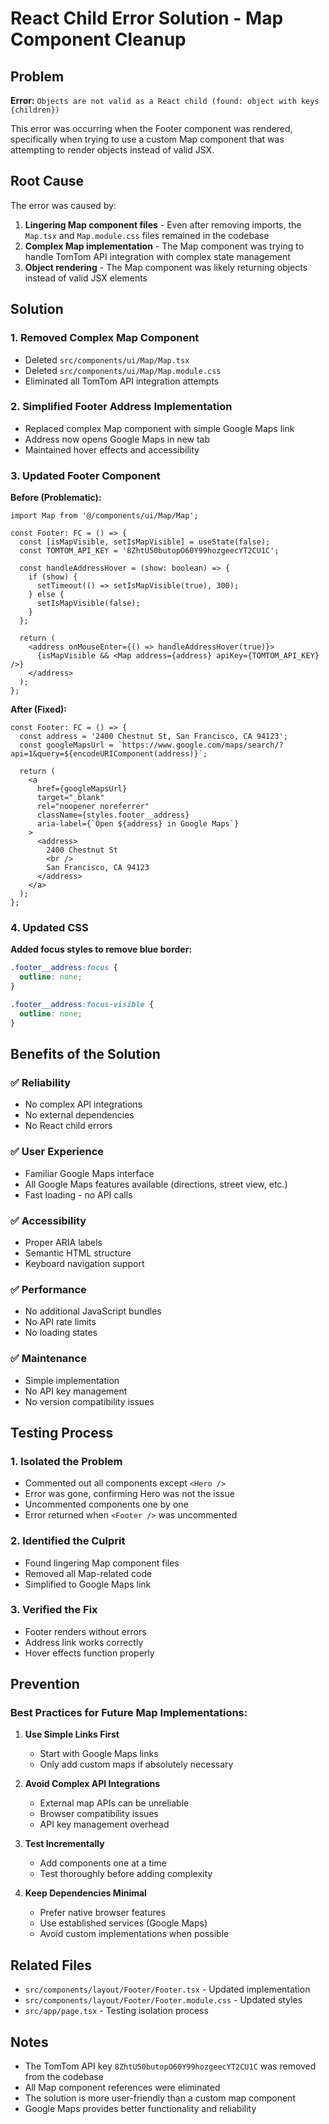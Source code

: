 # React Child Error Solution - Map Component Cleanup

## Problem

**Error:** `Objects are not valid as a React child (found: object with keys {children})`

This error was occurring when the Footer component was rendered, specifically when trying to use a custom Map component that was attempting to render objects instead of valid JSX.

## Root Cause

The error was caused by:

1. **Lingering Map component files** - Even after removing imports, the `Map.tsx` and `Map.module.css` files remained in the codebase
2. **Complex Map implementation** - The Map component was trying to handle TomTom API integration with complex state management
3. **Object rendering** - The Map component was likely returning objects instead of valid JSX elements

## Solution

### 1. **Removed Complex Map Component**

- Deleted `src/components/ui/Map/Map.tsx`
- Deleted `src/components/ui/Map/Map.module.css`
- Eliminated all TomTom API integration attempts

### 2. **Simplified Footer Address Implementation**

- Replaced complex Map component with simple Google Maps link
- Address now opens Google Maps in new tab
- Maintained hover effects and accessibility

### 3. **Updated Footer Component**

**Before (Problematic):**

```tsx
import Map from '@/components/ui/Map/Map';

const Footer: FC = () => {
  const [isMapVisible, setIsMapVisible] = useState(false);
  const TOMTOM_API_KEY = '8ZhtU50butopO60Y99hozgeecYT2CU1C';

  const handleAddressHover = (show: boolean) => {
    if (show) {
      setTimeout(() => setIsMapVisible(true), 300);
    } else {
      setIsMapVisible(false);
    }
  };

  return (
    <address onMouseEnter={() => handleAddressHover(true)}>
      {isMapVisible && <Map address={address} apiKey={TOMTOM_API_KEY} />}
    </address>
  );
};
```

**After (Fixed):**

```tsx
const Footer: FC = () => {
  const address = '2400 Chestnut St, San Francisco, CA 94123';
  const googleMapsUrl = `https://www.google.com/maps/search/?api=1&query=${encodeURIComponent(address)}`;

  return (
    <a
      href={googleMapsUrl}
      target="_blank"
      rel="noopener noreferrer"
      className={styles.footer__address}
      aria-label={`Open ${address} in Google Maps`}
    >
      <address>
        2400 Chestnut St
        <br />
        San Francisco, CA 94123
      </address>
    </a>
  );
};
```

### 4. **Updated CSS**

**Added focus styles to remove blue border:**

```css
.footer__address:focus {
  outline: none;
}

.footer__address:focus-visible {
  outline: none;
}
```

## Benefits of the Solution

### ✅ **Reliability**

- No complex API integrations
- No external dependencies
- No React child errors

### ✅ **User Experience**

- Familiar Google Maps interface
- All Google Maps features available (directions, street view, etc.)
- Fast loading - no API calls

### ✅ **Accessibility**

- Proper ARIA labels
- Semantic HTML structure
- Keyboard navigation support

### ✅ **Performance**

- No additional JavaScript bundles
- No API rate limits
- No loading states

### ✅ **Maintenance**

- Simple implementation
- No API key management
- No version compatibility issues

## Testing Process

### 1. **Isolated the Problem**

- Commented out all components except `<Hero />`
- Error was gone, confirming Hero was not the issue
- Uncommented components one by one
- Error returned when `<Footer />` was uncommented

### 2. **Identified the Culprit**

- Found lingering Map component files
- Removed all Map-related code
- Simplified to Google Maps link

### 3. **Verified the Fix**

- Footer renders without errors
- Address link works correctly
- Hover effects function properly

## Prevention

### **Best Practices for Future Map Implementations:**

1. **Use Simple Links First**

   - Start with Google Maps links
   - Only add custom maps if absolutely necessary

2. **Avoid Complex API Integrations**

   - External map APIs can be unreliable
   - Browser compatibility issues
   - API key management overhead

3. **Test Incrementally**

   - Add components one at a time
   - Test thoroughly before adding complexity

4. **Keep Dependencies Minimal**
   - Prefer native browser features
   - Use established services (Google Maps)
   - Avoid custom implementations when possible

## Related Files

- `src/components/layout/Footer/Footer.tsx` - Updated implementation
- `src/components/layout/Footer/Footer.module.css` - Updated styles
- `src/app/page.tsx` - Testing isolation process

## Notes

- The TomTom API key `8ZhtU50butopO60Y99hozgeecYT2CU1C` was removed from the codebase
- All Map component references were eliminated
- The solution is more user-friendly than a custom map component
- Google Maps provides better functionality and reliability

